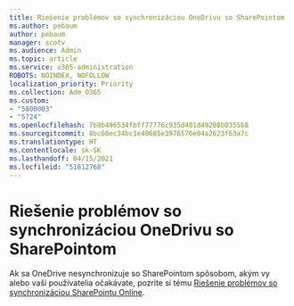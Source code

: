 ```yaml
---
title: Riešenie problémov so synchronizáciou OneDrivu so SharePointom
ms.author: pebaum
author: pebaum
manager: scotv
ms.audience: Admin
ms.topic: article
ms.service: o365-administration
ROBOTS: NOINDEX, NOFOLLOW
localization_priority: Priority
ms.collection: Adm_O365
ms.custom:
- "5800003"
- "5724"
ms.openlocfilehash: 7b9b496534fbff77776c935d401d49208b0355b8
ms.sourcegitcommit: 8bc60ec34bc1e40685e3976576e04a2623f63a7c
ms.translationtype: HT
ms.contentlocale: sk-SK
ms.lasthandoff: 04/15/2021
ms.locfileid: "51812768"
---
```

# <a name="fix-onedrive-sync-issues-with-sharepoint"></a>Riešenie problémov so synchronizáciou OneDrivu so SharePointom

Ak sa OneDrive nesynchronizuje so SharePointom spôsobom, akým vy alebo vaši používatelia očakávate, pozrite si tému [Riešenie problémov so synchronizáciou SharePointu Online](https://support.office.com/article/fix-sharepoint-online-sync-problems-aaa2d172-8d45-4e94-9c04-5364d04ca2f4?ui=en-US&rs=en-US&ad=US).
